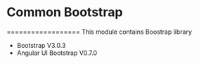 # Common Bootstrap
==================
This module contains Boostrap library

* Bootstrap V3.0.3
* Angular UI Bootstrap V0.7.0
